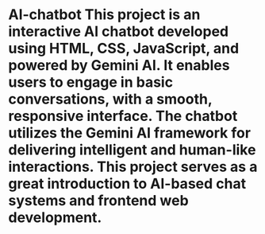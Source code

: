 # AI-chatbot This project is an interactive AI chatbot developed using HTML, CSS, JavaScript, and powered by Gemini AI. It enables users to engage in basic conversations, with a smooth, responsive interface. The chatbot utilizes the Gemini AI framework for delivering intelligent and human-like interactions. This project serves as a great introduction to AI-based chat systems and frontend web development.
